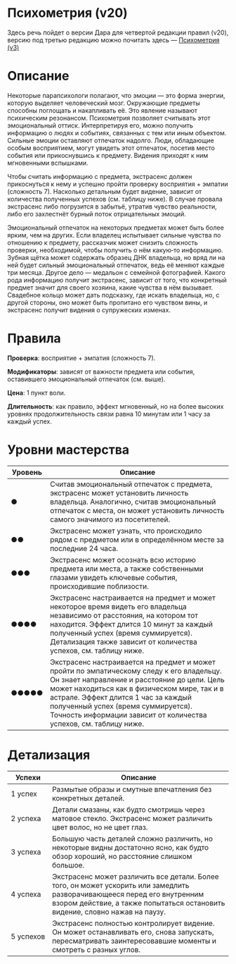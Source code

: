 # Психометрия (v20)

Здесь речь пойдет о версии Дара для четвертой редакции правил (v20), версию под третью редакцию можно почитать здесь — [Психометрия (v3)](/attributes/numinas/Психометрия%20(v3).md)

# Описание

Некоторые парапсихологи полагают, что эмоции — это форма энергии, которую выделяет человеческий мозг. Окружающие предметы способны поглощать и накапливать её. Это явление называют психическим резонансом. Психометрия позволяет считывать этот эмоциональный оттиск. Интерпретируя его, можно получить информацию о людях и событиях, связанных с тем или иным объектом. Сильные эмоции оставляют отпечаток надолго. Люди, обладающие особым восприятием, могут увидеть этот отпечаток, посетив место события или прикоснувшись к предмету. Видения приходят к ним мгновенными вспышками.

Чтобы считать информацию с предмета, экстрасенс должен прикоснуться к нему и успешно пройти проверку восприятия + эмпатии (сложность 7). Насколько детальным будет видение, зависит от количества полученных успехов (см. таблицу ниже). В случае провала экстрасенс либо погрузится в забытьё, утратив чувство реальности, либо его захлестнёт бурный поток отрицательных эмоций.

Эмоциональный отпечаток на некоторых предметах может быть более ярким, чем на других. Если владелец испытывает сильные чувства по отношению к предмету, рассказчик может снизить сложность проверки, необходимой, чтобы получить о нём какую‐то информацию. Зубная щётка может содержать образец ДНК владельца, но вряд ли на ней будет сильный эмоциональный отпечаток, ведь её меняют каждые три месяца. Другое дело — медальон с семейной фотографией. Какого рода информацию получит экстрасенс, зависит от того, что конкретный предмет значит для своего хозяина, какие чувства в нём вызывает. Свадебное кольцо может дать подсказку, где искать владельца, но, с другой стороны, оно может быть пропитано его чувством вины, и экстрасенс получит видения о супружеских изменах.

# Правила

**Проверка**: восприятие + эмпатия (сложность 7).

**Модификаторы**: зависят от важности предмета или события, оставившего эмоциональный отпечаток (см. выше).

**Цена**: 1 пункт воли.

**Длительность**: как правило, эффект мгновенный, но на более высоких уровнях продолжительность связи равна 10 минутам или 1 часу за каждый успех.

# Уровни мастерства

| Уровень | Описание                                                                                                                                                                                                                                                                                                                                     |
| ------- | -------------------------------------------------------------------------------------------------------------------------------------------------------------------------------------------------------------------------------------------------------------------------------------------------------------------------------------------- |
| ●       | Считав эмоциональный отпечаток с предмета, экстрасенс может установить личность владельца. Аналогично, считав эмоциональный отпечаток с места, он может установить личность самого значимого из посетителей.                                                                                                                                 |
| ●●      | Экстрасенс может узнать, что происходило рядом с предметом или в определённом месте за последние 24 часа.                                                                                                                                                                                                                                    |
| ●●●     | Экстрасенс может осознать всю историю предмета или места, а также собственными глазами увидеть ключевые события, происходившие поблизости.                                                                                                                                                                                                   |
| ●●●●    | Экстрасенс настраивается на предмет и может некоторое время видеть его владельца независимо от расстояния, на котором тот находится. Эффект длится 10 минут за каждый полученный успех (время суммируется). Детализация также зависит от количества успехов, см. таблицу ниже.                                                               |
| ●●●●●   | Экстрасенс настраивается на предмет и может пройти по эмпатическому следу к его владельцу. Он знает направление и расстояние до цели. Цель может находиться как в физическом мире, так и в астрале. Эффект длится 1 час за каждый полученный успех (время суммируется). Точность информации зависит от количества успехов, см. таблицу ниже. | 

# Детализация

| Успехи         | Описание                                                                                                                                                                                                 |
| -------------- | -------------------------------------------------------------------------------------------------------------------------------------------------------------------------------------------------------- |
| 1&nbsp;успех   | Размытые образы и смутные впечатления без конкретных деталей.                                                                                                                                            |
| 2&nbsp;успеха  | Детали смазаны, как будто смотришь через матовое стекло. Экстрасенс может различить цвет волос, но не цвет глаз.                                                                                         |
| 3&nbsp;успеха  | Большую часть деталей сложно различить, но некоторые видны достаточно ясно, как будто обзор хороший, но расстояние слишком большое.                                                                      |
| 4&nbsp;успеха  | Экстрасенс может различить все детали. Более того, он может ускорить или замедлить разворачивающееся перед его внутренним взором действие, а также попытаться остановить видение, словно нажав на паузу. |
| 5&nbsp;успехов | Экстрасенс полностью контролирует видение. Он может останавливать его, снова запускать, пересматривать заинтересовавшие моменты и смотреть с разных углов.                                               |